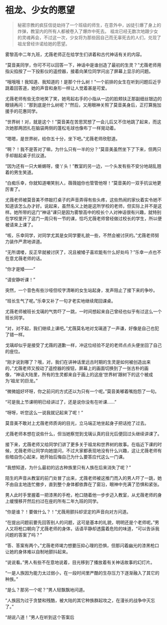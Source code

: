 # 祖龙、少女的愿望

> 秘密宗教的疯狂信徒劫持了一个班级的师生，在意外中，凶徒引爆了身上的炸弹，教室内的所有人都被卷入了爆炸中死去。
> 祖龙已经无数次地跟少女的灵魂再会，不过这一次，少女将为那些因自己而无辜死去的人们，兑现了祖龙曾经许诺给她的愿望。

雾黎高中二年九班，尤薇老师正在给学生们讲着和古代神话有关的内容。

“莫音美同学，你可不可以回答一下，神话中是谁创造了最初的生灵？”尤薇老师用指尖掐按了一下投影仪的遥控器，接着向某位同学问出了屏幕上显示的问题。

“哦哦哦！我知道、我知道的！是那个什么树！”一个前排的女生在听到问题后近乎跳着回答道，她的声音和身形一样让人觉着甚是可爱。

尤薇老师有些无奈地笑了笑，她弯起右手的小指从一边的脸颊扶正那副细丝银边的眼镜再问：“那到底是什么树呢？”然后，又用眼神关照了莫音美身后，正打算施加援手的花惠同学。

“世界树！对，就是这个！”莫音美在苦思冥想了一会儿后又不住地跳了起来，而这次她那两团扎在脑袋两侧的蓬松毛球也像布丁一样晃动着。

“嗯嗯，是世界树，给你五十分，坐下吧。”尤薇老师欣慰道。

“啊？！我不是答对了嘛，为什么只有一半的分？”莫音美虽然坐下了下来，但两只手却敲起桌子抗议道。

“因为还有一只大蜥蜴呀，傻丫头！”教室的另一边，一个头发有些不安分地胡乱翘着的男生笑道。

“白痴乐幸，你就知道嘲笑别人，薇薇姐你也管管他呀！”莫音美的一双手抗议地更厉害了。

尤薇老师被莫音美不停敲打桌子的声音弄得有些头疼，这些热闹的家伙着实令她不知道该怎么办才好。说起来，虽然名义上她是这所学校的老师，但实际上并不是这样。她所带的这门“神话”课只是因为雾黎高中的校长个人对神话很有兴趣，就特别在学校里开了这门一周只有一节的课，恰巧尤薇老师曾经做过校长的学生，所以便被请来上课了。

“咳，乐幸同学，对同学尤其是女同学要礼貌一些，不然会被讨厌的。”尤薇老师努力装作严肃地讲道。

“无所谓喽，反正早就被讨厌了，况且被矮子喜欢能有什么好处吗？”乐幸一点也不在意尤薇老师的话。

“你才是矮——”

“请安静听课！”

突然，一个音色有些沙哑但咬字清晰的女生站起身，发声阻止了接下来的争吵。

“班长生气了呢。”乐幸又补了一句才老实地继续爬回课桌。

尤薇老师被班长戈璃的气势吓了一跳，一时间想起来自己曾经也似乎有过这么一个班长同学。

“对，对不起，我们继续上课吧。”尤薇莫名地对戈璃道了一声谦，好像是自己也犯了错一样。

戈璃却似乎是接受了尤薇的道歉一样，冲这位经验不足的老师点点头便坐回了自己的座位。

“刚才说到哪了？哦，对，我们在讲神话里远古时期的生灵是如何被创造出来的，”尤薇老师又按动了遥控器的按钮，屏幕上的画面切换到了一张古朴的画像，“神话大陆里，所有的生灵都来自于画上的这座‘世界树’跟树下的这个被成为‘祖龙’的巨龙。”

“微微姐好坏呀，你之前问的方式还以为只有一个呢。”莫音美嘟着嘴抱怨了一句。

“可是我上节课明明已经讲过了，还是说你没有在听课……”

“呀呀，听您这么一说我就记起来了呢！”

莫音美不敢对上尤薇老师质询的目光，立马端正地坐起身子把话抢了过去。

尤薇老师本想在说些什么，但当她察觉到戈璃认真的目光后便回过头继续讲课了。

接下来，尤薇老师又给同学们讲了更多关于祖龙和世界树的故事。在临近下课的时候，尤薇老师让同学向她提问，不过大家都表现地没有什么兴趣，这让尤薇老师有些暗自伤心起来，她开始后悔自己为什么要答应代这么一门课。

“我想知道，为什么最初的远古种族里只有人族在后来消失了呢？”

陌生的声音从教室的前门处冒了出来，尤薇老师被这推门而入的男人吓了一跳，她不由自主地连忙撤步，直到整个身体都依靠在了窗沿，眼神中充满了恐惧和紧张。

男人此时手里握着一把漆黑的手枪，枪口随着他一步步迈入教室，从尤薇老师的身上缓慢移开然后扫过在座的所有二年九班的同学。

“你是谁？！要做什么？！”尤薇用颤抖却坚定的声音向对方问道。

“在提出问题前要先回答别人的问题，这可是基本的礼貌，明明还是个老师呢。”男人又将枪口朝向了尤薇老师的身体，话语平静却透露着危险的味道，“可以告诉我问题的答案了吗？”

“答、答案有两个。”尤薇老师竭力想要压抑心理的恐惧，但那闪着幽光的漆黑枪口让她的身体难以自制地颤抖起来。

“说说看。”男人有些不在意地说着，目光移到了播放着有关神话故事的幻灯片。

“一是人族因为能力太过弱小，在一段时间里严酷的生存压力下逐渐融入了其它的种族。”

“是么？那另一个呢？”男人轻飘飘地问道。

“人族因为过于贪婪和残酷，被大陆的其它种族群起攻之，在漫长的战争中灭忘了。”

“胡说八道！”男人在听到这个答案后